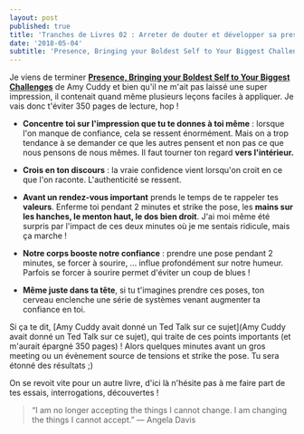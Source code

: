 ```yaml
---
layout: post
published: true
title: 'Tranches de Livres 02 : Arreter de douter et développer sa presence'
date: '2018-05-04'
subtitle: 'Presence, Bringing your Boldest Self to Your Biggest Challenges'
---
```

Je viens de terminer **[Presence, Bringing your Boldest Self to Your Biggest Challenges](https://amzn.to/2qZqsOC)** de Amy Cuddy et bien qu'il ne m'ait pas laissé une super impression, il contenait quand même plusieurs leçons faciles à appliquer. Je vais donc t'éviter 350 pages de lecture, hop !

- **Concentre toi sur l'impression que tu te donnes à toi même** : lorsque l'on manque de confiance, cela se ressent énormément. Mais on a trop tendance à se demander ce que les autres pensent et non pas ce que nous pensons de nous mêmes. Il faut tourner ton regard **vers l'intérieur.**

- **Crois en ton discours** : la vraie confidence vient lorsqu'on croit en ce que l'on raconte. L'authenticité se ressent.

- **Avant un rendez-vous important** prends le temps de te rappeler tes **valeurs**. Enferme toi pendant 2 minutes et strike the pose, les **mains sur les hanches, le menton haut, le dos bien droit**. J'ai moi même été surpris par l'impact de ces deux minutes où je me sentais ridicule, mais ça marche !

- **Notre corps booste notre confiance** : prendre une pose pendant 2 minutes, se forcer à sourire, ... influe profondément sur notre humeur. Parfois se forcer à sourire permet d'éviter un coup de blues !

- **Même juste dans ta tête**, si tu t'imagines prendre ces poses, ton cerveau enclenche une série de systèmes venant augmenter ta confiance en toi.


Si ça te dit, [Amy Cuddy avait donné un Ted Talk sur ce sujet](Amy Cuddy avait donné un Ted Talk sur ce sujet), qui traite de ces points importants (et m'aurait épargné 350 pages) ! Alors quelques minutes avant un gros meeting ou un évènement source de tensions et strike the pose. Tu sera étonné des résultats ;)

On se revoit vite pour un autre livre, d'ici là n'hésite pas à me faire part de tes essais, interrogations, découvertes !


> “I am no longer accepting the things I cannot change. I am changing the things I cannot accept.”
—&nbsp;Angela Davis
